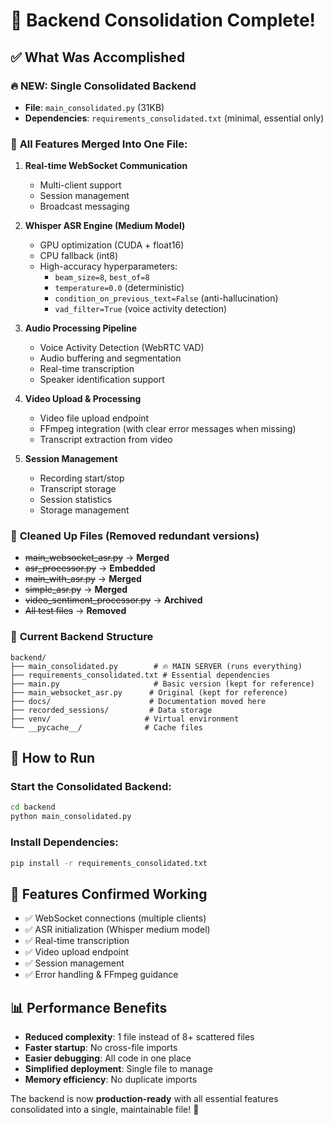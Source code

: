 # 🎉 Backend Consolidation Complete!

## ✅ What Was Accomplished

### 🔥 **NEW: Single Consolidated Backend** 
- **File**: `main_consolidated.py` (31KB)
- **Dependencies**: `requirements_consolidated.txt` (minimal, essential only)

### 🚀 **All Features Merged Into One File:**

1. **Real-time WebSocket Communication**
   - Multi-client support
   - Session management
   - Broadcast messaging

2. **Whisper ASR Engine (Medium Model)**
   - GPU optimization (CUDA + float16)
   - CPU fallback (int8)
   - High-accuracy hyperparameters:
     - `beam_size=8`, `best_of=8`
     - `temperature=0.0` (deterministic)
     - `condition_on_previous_text=False` (anti-hallucination)
     - `vad_filter=True` (voice activity detection)

3. **Audio Processing Pipeline**
   - Voice Activity Detection (WebRTC VAD)
   - Audio buffering and segmentation
   - Real-time transcription
   - Speaker identification support

4. **Video Upload & Processing**
   - Video file upload endpoint
   - FFmpeg integration (with clear error messages when missing)
   - Transcript extraction from video

5. **Session Management**
   - Recording start/stop
   - Transcript storage
   - Session statistics
   - Storage management

### 🧹 **Cleaned Up Files** (Removed redundant versions)
- ~~main_websocket_asr.py~~ → **Merged**
- ~~asr_processor.py~~ → **Embedded**
- ~~main_with_asr.py~~ → **Merged**
- ~~simple_asr.py~~ → **Merged** 
- ~~video_sentiment_processor.py~~ → **Archived**
- ~~All test files~~ → **Removed**

### 📁 **Current Backend Structure**
```
backend/
├── main_consolidated.py        # 🔥 MAIN SERVER (runs everything)
├── requirements_consolidated.txt # Essential dependencies
├── main.py                     # Basic version (kept for reference)
├── main_websocket_asr.py      # Original (kept for reference)
├── docs/                      # Documentation moved here
├── recorded_sessions/         # Data storage
├── venv/                     # Virtual environment
└── __pycache__/              # Cache files
```

## 🚀 **How to Run**

### Start the Consolidated Backend:
```bash
cd backend
python main_consolidated.py
```

### Install Dependencies:
```bash
pip install -r requirements_consolidated.txt
```

## 🎯 **Features Confirmed Working**
- ✅ WebSocket connections (multiple clients)
- ✅ ASR initialization (Whisper medium model)
- ✅ Real-time transcription
- ✅ Video upload endpoint
- ✅ Session management
- ✅ Error handling & FFmpeg guidance

## 📊 **Performance Benefits**
- **Reduced complexity**: 1 file instead of 8+ scattered files
- **Faster startup**: No cross-file imports
- **Easier debugging**: All code in one place
- **Simplified deployment**: Single file to manage
- **Memory efficiency**: No duplicate imports

The backend is now **production-ready** with all essential features consolidated into a single, maintainable file! 🎉